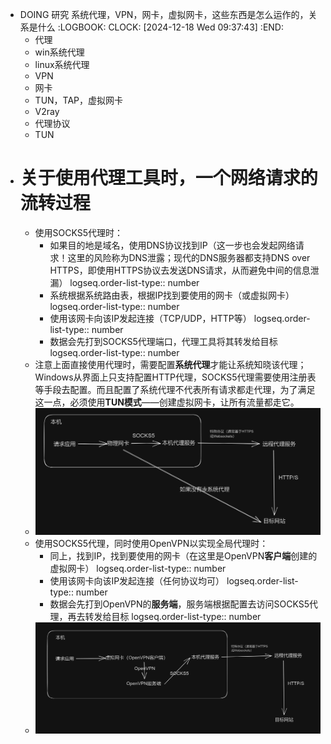 - DOING 研究 系统代理，VPN，网卡，虚拟网卡，这些东西是怎么运作的，关系是什么
  :LOGBOOK:
  CLOCK: [2024-12-18 Wed 09:37:43]
  :END:
	- 代理
	- win系统代理
	- linux系统代理
	- VPN
	- 网卡
	- TUN，TAP，虚拟网卡
	- V2ray
	- 代理协议
	- TUN
- # 关于使用代理工具时，一个网络请求的流转过程
	- 使用SOCKS5代理时：
		- 如果目的地是域名，使用DNS协议找到IP（这一步也会发起网络请求！这里的风险称为DNS泄露；现代的DNS服务器都支持DNS over HTTPS，即使用HTTPS协议去发送DNS请求，从而避免中间的信息泄漏）
		  logseq.order-list-type:: number
		- 系统根据系统路由表，根据IP找到要使用的网卡（或虚拟网卡）
		  logseq.order-list-type:: number
		- 使用该网卡向该IP发起连接（TCP/UDP，HTTP等）
		  logseq.order-list-type:: number
		- 数据会先打到SOCKS5代理端口，代理工具将其转发给目标
		  logseq.order-list-type:: number
	- 注意上面直接使用代理时，需要配置**系统代理**才能让系统知晓该代理；Windows从界面上只支持配置HTTP代理，SOCKS5代理需要使用注册表等手段去配置。而且配置了系统代理不代表所有请求都走代理，为了满足这一点，必须使用**TUN模式**——创建虚拟网卡，让所有流量都走它。
	- ![image.png](../assets/image_1734534624663_0.png)
	- 使用SOCKS5代理，同时使用OpenVPN以实现全局代理时：
		- 同上，找到IP，找到要使用的网卡（在这里是OpenVPN**客户端**创建的虚拟网卡）
		  logseq.order-list-type:: number
		- 使用该网卡向该IP发起连接（任何协议均可）
		  logseq.order-list-type:: number
		- 数据会先打到OpenVPN的**服务端**，服务端根据配置去访问SOCKS5代理，再去转发给目标
		  logseq.order-list-type:: number
	- ![image.png](../assets/image_1734534724751_0.png)